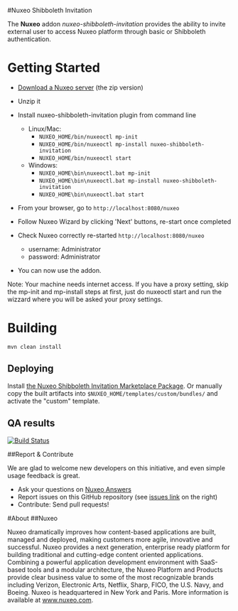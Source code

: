 #Nuxeo Shibboleth Invitation

The **Nuxeo** addon _nuxeo-shibboleth-invitation_ provides the ability to invite external user to access Nuxeo platform through basic or Shibboleth authentication.

# Getting Started

- [Download a Nuxeo server](http://www.nuxeo.com/en/downloads) (the zip version)

- Unzip it

- Install nuxeo-shibboleth-invitation plugin from command line
  - Linux/Mac:
    - `NUXEO_HOME/bin/nuxeoctl mp-init`
    - `NUXEO_HOME/bin/nuxeoctl mp-install nuxeo-shibboleth-invitation`
    - `NUXEO_HOME/bin/nuxeoctl start`
  - Windows:
    - `NUXEO_HOME\bin\nuxeoctl.bat mp-init`
    - `NUXEO_HOME\bin\nuxeoctl.bat mp-install nuxeo-shibboleth-invitation`
    - `NUXEO_HOME\bin\nuxeoctl.bat start`

- From your browser, go to `http://localhost:8080/nuxeo`

- Follow Nuxeo Wizard by clicking 'Next' buttons, re-start once completed

- Check Nuxeo correctly re-started `http://localhost:8080/nuxeo`
  - username: Administrator
  - password: Administrator

- You can now use the addon.


Note: Your machine needs internet access. If you have a proxy setting, skip the mp-init and mp-install steps at first, just do nuxeoctl start and run the wizzard where you will be asked your proxy settings.

# Building

    mvn clean install

## Deploying

Install [the Nuxeo Shibboleth Invitation Marketplace Package](https://connect.nuxeo.com/nuxeo/site/marketplace/package/nuxeo-shibboleth-invitation).
Or manually copy the built artifacts into `$NUXEO_HOME/templates/custom/bundles/` and activate the "custom" template.

## QA results

[![Build Status](https://qa.nuxeo.org/jenkins/buildStatus/icon?job=addons_nuxeo-shibboleth-invitation-master)](https://qa.nuxeo.org/jenkins/job/addons_nuxeo-shibboleth-invitation-master/)

##Report & Contribute

We are glad to welcome new developers on this initiative, and even simple usage feedback is great.
- Ask your questions on [Nuxeo Answers](http://answers.nuxeo.com)
- Report issues on this GitHub repository (see [issues link](http://github.com/nuxeo/nuxeo-shibboleth-invitation/issues) on the right)
- Contribute: Send pull requests!

#About
##Nuxeo

Nuxeo dramatically improves how content-based applications are built, managed and deployed, making customers more agile, innovative and successful. Nuxeo provides a next generation, enterprise ready platform for building traditional and cutting-edge content oriented applications. Combining a powerful application development environment with SaaS-based tools and a modular architecture, the Nuxeo Platform and Products provide clear business value to some of the most recognizable brands including Verizon, Electronic Arts, Netflix, Sharp, FICO, the U.S. Navy, and Boeing. Nuxeo is headquartered in New York and Paris. More information is available at www.nuxeo.com.

